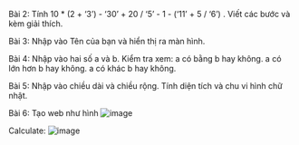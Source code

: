 Bài 2: Tính 10 * (2 + ‘3’) - ‘30’ +  20 / ‘5’ - 1 - (‘11’ + 5 / ‘6’) . Viết các bước và kèm giải thích.

Bài 3: Nhập vào Tên của bạn và hiển thị ra màn hình.

Bài 4: Nhập vào hai số a và b. Kiểm tra xem:
a có bằng b hay không.
a có lớn hơn b hay không.
a có khác b hay không.

Bài 5: Nhập vào chiều dài và chiều rộng. Tính diện tích và chu vi hình chữ nhật.

Bài 6: Tạo web như hình ![image](https://github.com/user-attachments/assets/0fe691bf-04ce-4708-85ca-a778525147c2)

Calculate: ![image](https://github.com/user-attachments/assets/5579a54e-b01e-4875-8ceb-c9f2fb199e79)
